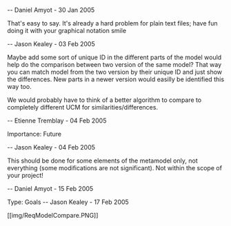 -- Daniel Amyot - 30 Jan 2005

That's easy to say. It's already a hard problem for plain text files; have fun doing it with your graphical notation smile

-- Jason Kealey - 03 Feb 2005

Maybe add some sort of unique ID in the different parts of the model would help do the comparison between two version of the same model? That way you can match model from the two version by their unique ID and just show the differences. New parts in a newer version would easilly be identified this way too.

We would probably have to think of a better algorithm to compare to completely different UCM for similarities/differences.

-- Etienne Tremblay - 04 Feb 2005

Importance: Future

-- Jason Kealey - 04 Feb 2005

This should be done for some elements of the metamodel only, not everything (some modifications are not significant). Not within the scope of your project!

-- Daniel Amyot - 15 Feb 2005

Type: Goals -- Jason Kealey - 17 Feb 2005 

[[img/ReqModelCompare.PNG]]